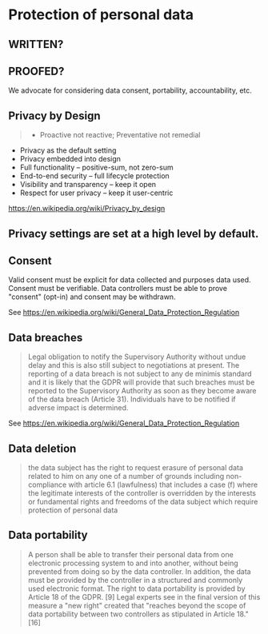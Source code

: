 # Protection of personal data

## WRITTEN?
## PROOFED?

We advocate for considering data consent, portability, accountability, etc.

## Privacy by Design

   > * Proactive not reactive; Preventative not remedial
* Privacy as the default setting
* Privacy embedded into design
* Full functionality – positive-sum, not zero-sum
* End-to-end security – full lifecycle protection
* Visibility and transparency – keep it open
* Respect for user privacy – keep it user-centric

https://en.wikipedia.org/wiki/Privacy_by_design

## Privacy settings are set at a high level by default.

## Consent

Valid consent must be explicit for data collected and purposes data used. Consent must be verifiable. Data controllers must be able to prove "consent" (opt-in) and consent may be withdrawn.

See https://en.wikipedia.org/wiki/General_Data_Protection_Regulation

## Data breaches

> Legal obligation to notify the Supervisory Authority without undue delay and this is also still subject to negotiations at present. The reporting of a data breach is not subject to any de minimis standard and it is likely that the GDPR will provide that such breaches must be reported to the Supervisory Authority as soon as they become aware of the data breach (Article 31). Individuals have to be notified if adverse impact is determined.

See https://en.wikipedia.org/wiki/General_Data_Protection_Regulation

## Data deletion 

> the data subject has the right to request erasure of personal data related to him on any one of a number of grounds including non-compliance with article 6.1 (lawfulness) that includes a case (f) where the legitimate interests of the controller is overridden by the interests or fundamental rights and freedoms of the data subject which require protection of personal data

## Data portability

> A person shall be able to transfer their personal data from one electronic processing system to and into another, without being prevented from doing so by the data controller. In addition, the data must be provided by the controller in a structured and commonly used electronic format. The right to data portability is provided by Article 18 of the GDPR. [9] Legal experts see in the final version of this measure a "new right" created that "reaches beyond the scope of data portability between two controllers as stipulated in Article 18."[16]
